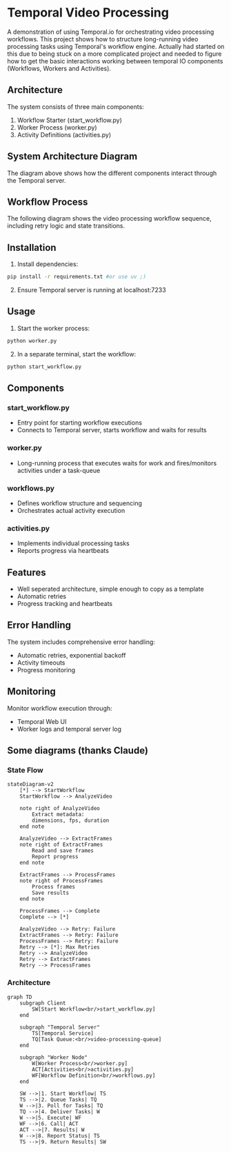 # Temporal Video Processing 

A demonstration of using Temporal.io for orchestrating video processing workflows. This project shows how to structure long-running video processing tasks using Temporal's workflow engine.
Actually had started on this due to being stuck on a more complicated project and needed to figure how to get the basic interactions working between temporal IO components (Workflows, Workers and Activities).

## Architecture

The system consists of three main components:
1. Workflow Starter (start_workflow.py)
2. Worker Process (worker.py)
3. Activity Definitions (activities.py)

## System Architecture Diagram

The diagram above shows how the different components interact through the Temporal server.

## Workflow Process

The following diagram shows the video processing workflow sequence, including retry logic and state transitions.

## Installation

1. Install dependencies:
```bash
pip install -r requirements.txt #or use uv ;) 
```

2. Ensure Temporal server is running at localhost:7233

## Usage

1. Start the worker process:
```bash
python worker.py
```

2. In a separate terminal, start the workflow:
```bash
python start_workflow.py
```

## Components

### start_workflow.py
- Entry point for starting workflow executions
- Connects to Temporal server, starts workflow and waits for results

### worker.py
- Long-running process that executes waits for work and fires/monitors activities under a task-queue

### workflows.py
- Defines workflow structure and sequencing
- Orchestrates actual activity execution

### activities.py
- Implements individual processing tasks
- Reports progress via heartbeats

## Features

- Well seperated architecture, simple enough to copy as a template
- Automatic retries
- Progress tracking and heartbeats

## Error Handling

The system includes comprehensive error handling:
- Automatic retries, exponential backoff
- Activity timeouts
- Progress monitoring

## Monitoring

Monitor workflow execution through:
- Temporal Web UI
- Worker logs and temporal server log

## Some diagrams (thanks Claude)

### State Flow

```mermaid
stateDiagram-v2
    [*] --> StartWorkflow
    StartWorkflow --> AnalyzeVideo
    
    note right of AnalyzeVideo
        Extract metadata:
        dimensions, fps, duration
    end note
    
    AnalyzeVideo --> ExtractFrames
    note right of ExtractFrames
        Read and save frames
        Report progress
    end note
    
    ExtractFrames --> ProcessFrames
    note right of ProcessFrames
        Process frames
        Save results
    end note
    
    ProcessFrames --> Complete
    Complete --> [*]
    
    AnalyzeVideo --> Retry: Failure
    ExtractFrames --> Retry: Failure
    ProcessFrames --> Retry: Failure
    Retry --> [*]: Max Retries
    Retry --> AnalyzeVideo
    Retry --> ExtractFrames
    Retry --> ProcessFrames
```

### Architecture

```mermaid
graph TD
    subgraph Client
        SW[Start Workflow<br/>start_workflow.py]
    end
    
    subgraph "Temporal Server"
        TS[Temporal Service]
        TQ[Task Queue:<br/>video-processing-queue]
    end
    
    subgraph "Worker Node"
        W[Worker Process<br/>worker.py]
        ACT[Activities<br/>activities.py]
        WF[Workflow Definition<br/>workflows.py]
    end
    
    SW -->|1. Start Workflow| TS
    TS -->|2. Queue Tasks| TQ
    W -->|3. Poll for Tasks| TQ
    TQ -->|4. Deliver Tasks| W
    W -->|5. Execute| WF
    WF -->|6. Call| ACT
    ACT -->|7. Results| W
    W -->|8. Report Status| TS
    TS -->|9. Return Results| SW
```	
